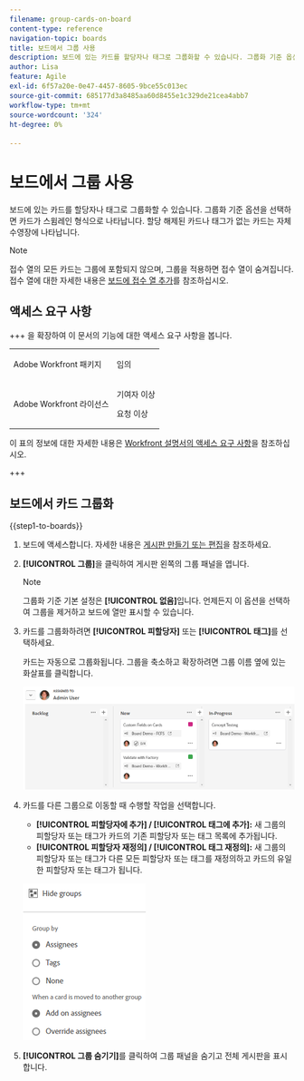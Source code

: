 ```yaml
---
filename: group-cards-on-board
content-type: reference
navigation-topic: boards
title: 보드에서 그룹 사용
description: 보드에 있는 카드를 할당자나 태그로 그룹화할 수 있습니다. 그룹화 기준 옵션을 선택하면 카드가 스윔레인 형식으로 나타납니다.
author: Lisa
feature: Agile
exl-id: 6f57a20e-0e47-4457-8605-9bce55c013ec
source-git-commit: 685177d3a8485aa60d8455e1c329de21cea4abb7
workflow-type: tm+mt
source-wordcount: '324'
ht-degree: 0%

---
```


# 보드에서 그룹 사용

보드에 있는 카드를 할당자나 태그로 그룹화할 수 있습니다. 그룹화 기준 옵션을 선택하면 카드가 스윔레인 형식으로 나타납니다. 할당 해제된 카드나 태그가 없는 카드는 자체 수영장에 나타납니다.

>[!NOTE]
>
>접수 열의 모든 카드는 그룹에 포함되지 않으며, 그룹을 적용하면 접수 열이 숨겨집니다. 접수 열에 대한 자세한 내용은 [보드에 접수 열 추가](/help/quicksilver/agile/use-boards-agile-planning-tools/add-intake-column-to-board.md)를 참조하십시오.

## 액세스 요구 사항

+++ 을 확장하여 이 문서의 기능에 대한 액세스 요구 사항을 봅니다.

<table style="table-layout:auto"> 
 <col> 
 <col> 
 <tbody> 
  <tr> 
   <td role="rowheader">Adobe Workfront 패키지</td> 
   <td> <p>임의</p> </td> 
  </tr> 
  <tr> 
   <td role="rowheader">Adobe Workfront 라이선스</td> 
   <td> 
   <p>기여자 이상</p> 
   <p>요청 이상</p>
   </td> 
  </tr> 
 </tbody> 
</table>

이 표의 정보에 대한 자세한 내용은 [Workfront 설명서의 액세스 요구 사항](/help/quicksilver/administration-and-setup/add-users/access-levels-and-object-permissions/access-level-requirements-in-documentation.md)을 참조하십시오.

+++

## 보드에서 카드 그룹화

{{step1-to-boards}}

1. 보드에 액세스합니다. 자세한 내용은 [게시판 만들기 또는 편집](../../agile/get-started-with-boards/create-edit-board.md)을 참조하세요.
1. **[!UICONTROL 그룹]**&#x200B;을 클릭하여 게시판 왼쪽의 그룹 패널을 엽니다.

   >[!NOTE]
   >
   >그룹화 기준 기본 설정은 **[!UICONTROL 없음]**&#x200B;입니다. 언제든지 이 옵션을 선택하여 그룹을 제거하고 보드에 열만 표시할 수 있습니다.

1. 카드를 그룹화하려면 **[!UICONTROL 피할당자]** 또는 **[!UICONTROL 태그]**&#x200B;를 선택하세요.

   카드는 자동으로 그룹화됩니다. 그룹을 축소하고 확장하려면 그룹 이름 옆에 있는 화살표를 클릭합니다.

   ![보드에 그룹화된 카드](assets/group-by-assignee.png)

1. 카드를 다른 그룹으로 이동할 때 수행할 작업을 선택합니다.

   * **[!UICONTROL 피할당자에 추가] / [!UICONTROL 태그에 추가]:** 새 그룹의 피할당자 또는 태그가 카드의 기존 피할당자 또는 태그 목록에 추가됩니다.
   * **[!UICONTROL 피할당자 재정의] / [!UICONTROL 태그 재정의]:** 새 그룹의 피할당자 또는 태그가 다른 모든 피할당자 또는 태그를 재정의하고 카드의 유일한 피할당자 또는 태그가 됩니다.

   ![[!UICONTROL 옵션별 그룹화]](assets/group-by-rail.png)

1. **[!UICONTROL 그룹 숨기기]**&#x200B;를 클릭하여 그룹 패널을 숨기고 전체 게시판을 표시합니다.
